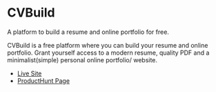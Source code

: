 # CVBuild
A platform to build a resume and online portfolio for free.

CVBuild is a free platform where you can build your resume and online portfolio. Grant yourself access to a modern resume, quality PDF and a minimalist(simple) personal online portfolio/ website.

- [Live Site](https://cv-build.onrender.com/)
- [ProductHunt Page](https://www.producthunt.com/posts/cvbuild)
